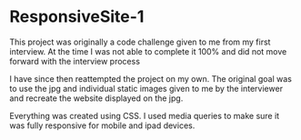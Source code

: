 # ResponsiveSite-1
<p>This project was originally a code challenge given to me from my first interview. At the time I was not able to complete it 100% and did not move forward with the interview process</p>

<p>I have since then reattempted the project on my own. The original goal was to use the jpg and individual static images given to me by the interviewer and recreate the website displayed on the jpg.</p>

<p>Everything was created using CSS. I used media queries to make sure it was fully responsive for mobile and ipad devices.</p>
